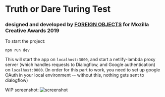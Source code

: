 # Truth or Dare Turing Test
### designed and developed by [FOREIGN OBJECTS](https://www.foreignobjects.net/) for Mozilla Creative Awards 2019

To start the project:

`npm run dev`

This will start the app on `localhost:3000`, and start a netlify-lambda proxy server (which handles requests to Dialogflow, and Google authentication) on `localhost:9000`. (In order for this part to work, you need to set up google OAuth in your local environment -- without this, nothing gets sent to dialogflow)

WIP screenshot:
![screenshot](https://raw.githubusercontent.com/Kallirroi/bot_test/master/screencapture-localhost-3000-2020-04-15-09_42_47.png)
